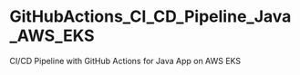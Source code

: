 # GitHubActions_CI_CD_Pipeline_Java_AWS_EKS
CI/CD Pipeline with GitHub Actions for Java App on AWS EKS

